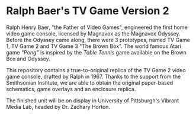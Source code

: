 # Ralph Baer's TV Game Version 2

Ralph Henry Baer, "the Father of Video Games", engineered the first home video game console, licensed by Magnavox as the Magnavox Odyssey.
Before the Odyssey came along, there were 3 prototypes, named TV Game 1, TV Game 2 and TV Game 3 "The Brown Box". The world famous Atari 
game _"Pong"_ is inspired by the _Table Tennis_ game available on the Brown Box and Odyssey.

This repository contains a true-to-original replica of the TV Game 2 video game console, drafted by Ralph in 1967. Thanks to the support from 
the Smithsonian Institute, we are able to obtain the original paper-based schematics, game overlays and an enclosure replica.

The finished unit will be on display in University of Pittsburgh's Vibrant Media Lab, headed by Dr. Zachary Horton.
